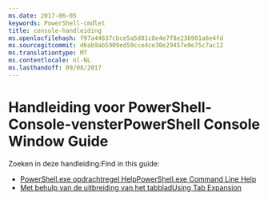 ```yaml
---
ms.date: 2017-06-05
keywords: PowerShell-cmdlet
title: console-handleiding
ms.openlocfilehash: f97a44637cbce5a5d81c8e4e7f8e236901a6e4fd
ms.sourcegitcommit: d6ab9ab5909ed59cce4ce30e29457e0e75c7ac12
ms.translationtype: MT
ms.contentlocale: nl-NL
ms.lasthandoff: 09/08/2017
---
```

# <a name="powershell-console-window-guide"></a><span data-ttu-id="c79b2-103">Handleiding voor PowerShell-Console-venster</span><span class="sxs-lookup"><span data-stu-id="c79b2-103">PowerShell Console Window Guide</span></span>

<span data-ttu-id="c79b2-104">Zoeken in deze handleiding:</span><span class="sxs-lookup"><span data-stu-id="c79b2-104">Find in this guide:</span></span>
- [<span data-ttu-id="c79b2-105">PowerShell.exe opdrachtregel Help</span><span class="sxs-lookup"><span data-stu-id="c79b2-105">PowerShell.exe Command Line Help</span></span>](console/PowerShell.exe-Command-Line-Help.md)
- [<span data-ttu-id="c79b2-106">Met behulp van de uitbreiding van het tabblad</span><span class="sxs-lookup"><span data-stu-id="c79b2-106">Using Tab Expansion</span></span>](console/Using-Tab-Expansion.md)

